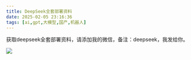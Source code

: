 ```yaml
---
title: DeepSeek全套部署资料
date: 2025-02-05 23:16:36
tags: [ai,gpt,大模型,国产,机器人]
---
```


获取deepseek全套部署资料，请添加我的微信，备注：deepseek，我发给你。

![](https://www.python-office.com/assets/img/wechat.c27aec60.jpg)

